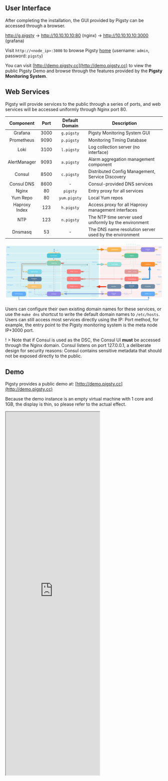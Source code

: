 ## User Interface

After completing the installation, the GUI provided by Pigsty can be accessed through a browser.

http://g.pigsty -> http://10.10.10.10:80 (nginx) -> http://10.10.10.10:3000 (grafana)

Visit `http://<node_ip>:3000` to browse Pigsty [home](http://demo.pigsty.cc/d/home) (username: `admin`, password: `pigsty`)

You can visit [http://demo.pigsty.cc](http://demo.pigsty.cc) to view the public Pigsty Demo and browse through the features provided by the **Pigsty Monitoring System**.


## Web Services

Pigsty will provide services to the public through a series of ports, and web services will be accessed uniformly through Nginx port 80.


| Component | Port | Default Domain | Description |
| :-----------: | :--: | :----------: | ------------------------------- |
| Grafana | 3000 | `g.pigsty` | Pigsty Monitoring System GUI |
| Prometheus | 9090 | `p.pigsty` | Monitoring Timing Database |
| Loki | 3100 | `l.pigsty` | Log collection server (no interface) |
| AlertManager | 9093 | `a.pigsty` | Alarm aggregation management component |
| Consul | 8500 | `c.pigsty` | Distributed Config Management, Service Discovery |
| Consul DNS | 8600 | - | Consul-provided DNS services |
| Nginx | 80 | `pigsty` | Entry proxy for all services |
| Yum Repo | 80 | `yum.pigsty` | Local Yum repos |
| Haproxy Index | 123 | `h.pigsty` | Access proxy for all Haproxy management interfaces |
| NTP | 123 | `n.pigsty` | The NTP time server used uniformly by the environment |
| Dnsmasq | 53 | - | The DNS name resolution server used by the environment |


![](_media/infra.svg)

Users can configure their own existing domain names for these services, or use the `make dns` shortcut to write the default domain names to `/etc/hosts`.
Users can still access most services directly using the IP: Port method, for example, the entry point to the Pigsty monitoring system is the meta node IP+3000 port.

! > Note that if Consul is used as the DSC, the Consul UI **must** be accessed through the Nginx domain. Consul listens on port 127.0.0.1, a deliberate design for security reasons: Consul contains sensitive metadata that should not be exposed directly to the public.

## Demo

Pigsty provides a public demo at: [http://demo.pigsty.cc](http://demo.pigsty.cc)

Because the demo instance is an empty virtual machine with 1 core and 1GB, the display is thin, so please refer to the actual effect.


<iframe style="height:1160px" src="http://demo.pigsty.cc/d/home"></iframe>

